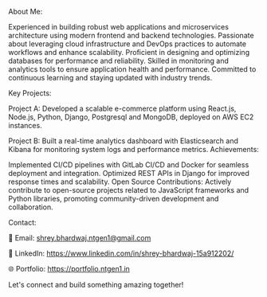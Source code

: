 About Me:

Experienced in building robust web applications and microservices architecture using modern frontend and backend technologies. Passionate about leveraging cloud infrastructure and DevOps practices to automate workflows and enhance scalability. Proficient in designing and optimizing databases for performance and reliability. Skilled in monitoring and analytics tools to ensure application health and performance. Committed to continuous learning and staying updated with industry trends.

Key Projects:

Project A: Developed a scalable e-commerce platform using React.js, Node.js, Python, Django, Postgresql and MongoDB, deployed on AWS EC2 instances.

Project B: Built a real-time analytics dashboard with Elasticsearch and Kibana for monitoring system logs and performance metrics.
Achievements:

Implemented CI/CD pipelines with GitLab CI/CD and Docker for seamless deployment and integration.
Optimized REST APIs in Django for improved response times and scalability.
Open Source Contributions:
Actively contribute to open-source projects related to JavaScript frameworks and Python libraries, promoting community-driven development and collaboration.

Contact:

📧 Email: shrey.bhardwaj.ntgen1@gmail.com

💼 LinkedIn: https://www.linkedin.com/in/shrey-bhardwaj-15a912202/

🌐 Portfolio: https://portfolio.ntgen1.in

Let's connect and build something amazing together!

<!---
I-am-shreybhardwaj/I-am-shreybhardwaj is a ✨ special ✨ repository because its `README.md` (this file) appears on your GitHub profile.
You can click the Preview link to take a look at your changes.
--->
